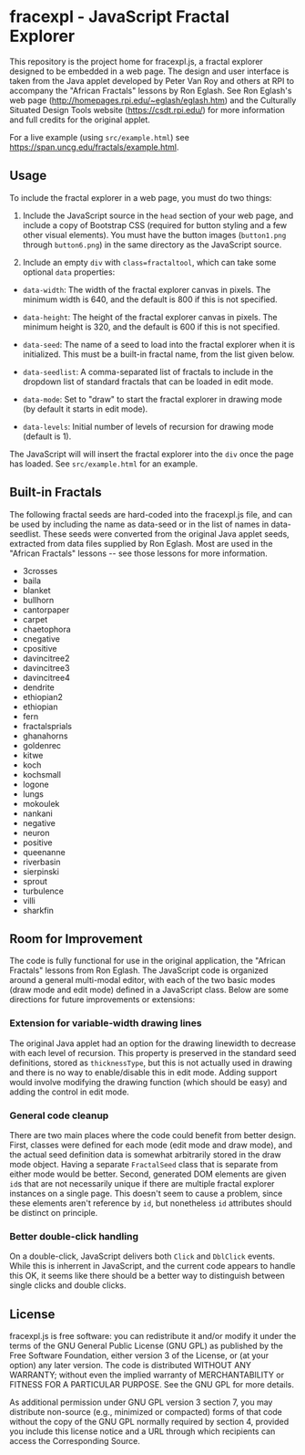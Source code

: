 # fracexpl - JavaScript Fractal Explorer

This repository is the project home for fracexpl.js, a fractal
explorer designed to be embedded in a web page. The design and user
interface is taken from the Java applet developed by Peter Van Roy and
others at RPI to accompany the "African Fractals" lessons by Ron
Eglash. See Ron Eglash's web page
(<http://homepages.rpi.edu/~eglash/eglash.htm>) and the Culturally
Situated Design Tools website (<https://csdt.rpi.edu/>) for more
information and full credits for the original applet.

For a live example (using `src/example.html`) see
<https://span.uncg.edu/fractals/example.html>.

## Usage

To include the fractal explorer in a web page, you must do two things:

1. Include the JavaScript source in the `head` section of your web
page, and include a copy of Bootstrap CSS (required for button styling
and a few other visual elements). You must have the button images
(`button1.png` through `button6.png`) in the same directory as the
JavaScript source.

2. Include an empty `div` with `class=fractaltool`, which can take
some optional `data` properties:

* `data-width`: The width of the fractal explorer canvas in
  pixels. The minimum width is 640, and the default is 800 if this is
  not specified.

* `data-height`: The height of the fractal explorer canvas in
  pixels. The minimum height is 320, and the default is 600 if this is
  not specified.
  
* `data-seed`: The name of a seed to load into the fractal explorer
  when it is initialized. This must be a built-in fractal name, from
  the list given below.

* `data-seedlist`: A comma-separated list of fractals to include in
  the dropdown list of standard fractals that can be loaded in edit
  mode.

* `data-mode`: Set to "draw" to start the fractal explorer in drawing
  mode (by default it starts in edit mode).

* `data-levels`: Initial number of levels of recursion for drawing
  mode (default is 1).

The JavaScript will will insert the fractal explorer into the `div`
once the page has loaded. See `src/example.html` for an example.

## Built-in Fractals

The following fractal seeds are hard-coded into the fracexpl.js file,
and can be used by including the name as data-seed or in the list of
names in data-seedlist. These seeds were converted from the original
Java applet seeds, extracted from data files supplied by Ron
Eglash. Most are used in the "African Fractals" lessons -- see those
lessons for more information.

* 3crosses
* baila
* blanket
* bullhorn
* cantorpaper
* carpet
* chaetophora
* cnegative
* cpositive
* davincitree2
* davincitree3
* davincitree4
* dendrite
* ethiopian2
* ethiopian
* fern
* fractalsprials
* ghanahorns
* goldenrec
* kitwe
* koch
* kochsmall
* logone
* lungs
* mokoulek
* nankani
* negative
* neuron
* positive
* queenanne
* riverbasin
* sierpinski
* sprout
* turbulence
* villi
* sharkfin


## Room for Improvement

The code is fully functional for use in the original application, the
"African Fractals" lessons from Ron Eglash. The JavaScript code is
organized around a general multi-modal editor, with each of the two
basic modes (draw mode and edit mode) defined in a JavaScript
class. Below are some directions for future improvements or
extensions:

### Extension for variable-width drawing lines

The original Java applet had an option for the drawing linewidth to
decrease with each level of recursion. This property is preserved in
the standard seed definitions, stored as `thicknessType`, but this is
not actually used in drawing and there is no way to enable/disable
this in edit mode. Adding support would involve modifying the drawing
function (which should be easy) and adding the control in edit mode.

### General code cleanup

There are two main places where the code could benefit from better
design. First, classes were defined for each mode (edit mode and draw
mode), and the actual seed definition data is somewhat arbitrarily
stored in the draw mode object. Having a separate `FractalSeed` class
that is separate from either mode would be better. Second, generated
DOM elements are given `id`s that are not necessarily unique if there
are multiple fractal explorer instances on a single page. This doesn't
seem to cause a problem, since these elements aren't reference by
`id`, but nonetheless `id` attributes should be distinct on principle.

### Better double-click handling

On a double-click, JavaScript delivers both `Click` and `DblClick`
events. While this is inherrent in JavaScript, and the current code
appears to handle this OK, it seems like there should be a better way
to distinguish between single clicks and double clicks.

## License

fracexpl.js is free software: you can redistribute it and/or modify it
under the terms of the GNU General Public License (GNU GPL) as
published by the Free Software Foundation, either version 3 of the
License, or (at your option) any later version.  The code is
distributed WITHOUT ANY WARRANTY; without even the implied warranty of
MERCHANTABILITY or FITNESS FOR A PARTICULAR PURPOSE.  See the GNU GPL
for more details.

As additional permission under GNU GPL version 3 section 7, you may
distribute non-source (e.g., minimized or compacted) forms of that
code without the copy of the GNU GPL normally required by section 4,
provided you include this license notice and a URL through which
recipients can access the Corresponding Source.




